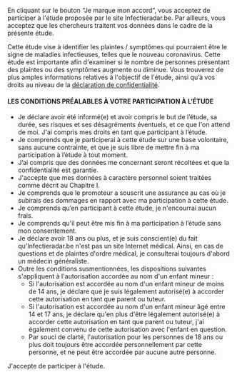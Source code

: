 En cliquant sur le bouton “Je marque mon accord”, vous acceptez de participer à l'étude proposée par le site Infectieradar.be. Par ailleurs, vous acceptez que les chercheurs traitent vos données dans le cadre de la présente étude. 

Cette étude vise à identifier les plaintes / symptômes qui pourraient être le signe de maladies infectieuses, telles que le nouveau coronavirus. Cette étude est importante afin d'examiner si le nombre de personnes présentant des plaintes ou des symptômes augmente ou diminue. Vous trouverez de plus amples informations relatives à l'objectif de l'étude, ainsi qu’à vos droits au niveau de la [déclaration de confidentialité](https://www.survey.infectieradar.be/privacy).

#### LES CONDITIONS PRÉALABLES À VOTRE PARTICIPATION À L’ÉTUDE

* Je déclare avoir été informé(e) et avoir compris le but de l’étude, sa durée, ses risques et ses désagréments éventuels, et ce que l'on attend de moi. J'ai compris mes droits en tant que participant à l’étude.
* Je comprends que je participerai à cette étude sur une base volontaire, sans aucune contrainte, et que je suis libre de mettre fin à ma participation à l’étude à tout moment.
* J’ai compris que des données me concernant seront récoltées et que la confidentialité est garantie.
* J'accepte que mes données à caractère personnel soient traitées comme décrit au Chapitre I.
* Je comprends que le promoteur a souscrit une assurance au cas où je subirais des dommages en rapport avec ma participation à cette étude.
* Je comprends qu’en participant à cette étude, je n'encourrai aucun frais.
* Je comprends qu'il peut être mis fin à ma participation à l’étude sans mon consentement.
* Je déclare avoir 18 ans ou plus, et je suis conscient(e) du fait qu’Infectieradar.be n'est pas un site Internet médical. Ainsi, en cas de questions et de plaintes d'ordre médical, je consulterai toujours d'abord un médecin généraliste.
* Outre les conditions susmentionnées, les dispositions suivantes s'appliquent à l'autorisation accordée au nom d'un enfant mineur :
	 * Si l'autorisation est accordée au nom d'un enfant mineur de moins de 14 ans, je déclare que je suis légalement autorisé(e) à accorder cette autorisation en tant que parent ou tuteur.
	 * Si l'autorisation est accordée au nom d'un enfant mineur âgé entre 14 et 17 ans, je déclare qu'en plus d'être légalement autorisé(e) à accorder cette autorisation en tant que parent ou tuteur, j'ai également convenu de cette autorisation avec l'enfant en question.
	 * Par souci de clarté, l'autorisation pour les personnes de 18 ans ou plus doit toujours être accordée personnellement par cette personne, et ne peut être accordée par aucune autre personne.

J'accepte de participer à l'étude.
